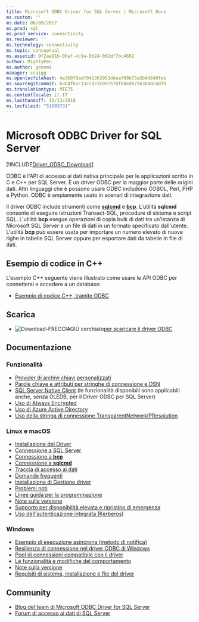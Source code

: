 ```yaml
---
title: Microsoft ODBC Driver for SQL Server | Microsoft Docs
ms.custom: ''
ms.date: 08/09/2017
ms.prod: sql
ms.prod_service: connectivity
ms.reviewer: ''
ms.technology: connectivity
ms.topic: conceptual
ms.assetid: 9f2ae91b-06af-4c9a-9d24-062df7bc4662
author: MightyPen
ms.author: genemi
manager: craigg
ms.openlocfilehash: 4a36070adf041363953ddaaf08675a2b9d649feb
ms.sourcegitcommit: 63b4f62c13ccdc2c097570fe8ed07263b4dc4df0
ms.translationtype: MTE75
ms.contentlocale: it-IT
ms.lasthandoff: 11/13/2018
ms.locfileid: "51603731"
---
```

# <a name="microsoft-odbc-driver-for-sql-server"></a>Microsoft ODBC Driver for SQL Server

[!INCLUDE[Driver_ODBC_Download](../../includes/driver_odbc_download.md)]

ODBC è l'API di accesso ai dati nativa principale per le applicazioni scritte in C e C++ per SQL Server. È un driver ODBC per la maggior parte delle origini dati. Altri linguaggi che è possono usare ODBC includono COBOL, Perl, PHP e Python. ODBC è ampiamente usato in scenari di integrazione dati.

Il driver ODBC include strumenti come [**sqlcmd**](../../tools/sqlcmd-utility.md) e [**bcp**](../../tools/bcp-utility.md). L'utilità **sqlcmd** consente di eseguire istruzioni Transact-SQL, procedure di sistema e script SQL. L'utilità **bcp** esegue operazioni di copia bulk di dati tra un'istanza di Microsoft SQL Server e un file di dati in un formato specificato dall'utente. L'utilità **bcp** può essere usata per importare un numero elevato di nuove righe in tabelle SQL Server oppure per esportare dati da tabelle in file di dati.  

## <a name="code-example-in-c"></a>Esempio di codice in C++

L'esempio C++ seguente viene illustrato come usare le API ODBC per connettersi e accedere a un database:

- [Esempio di codice C++, tramite ODBC](../../odbc/reference/sample-odbc-program.md)

## <a name="download"></a>Scarica

- ![Download-FRECCIAGIÙ cerchiato](../../ssdt/media/download.png)[per scaricare il driver ODBC](download-odbc-driver-for-sql-server.md)

## <a name="documentation"></a>Documentazione

### <a name="features"></a>Funzionalità

- [Provider di archivi chiavi personalizzati](../../connect/odbc/custom-keystore-providers.md)
- [Parole chiave e attributi per stringhe di connessione e DSN](dsn-connection-string-attribute.md)
- [SQL Server Native Client](../../relational-databases/native-client/features/sql-server-native-client-features.md) (le funzionalità disponibili sono applicabili anche, senza OLEDB, per il Driver ODBC per SQL Server)
- [Uso di Always Encrypted](../../connect/odbc/using-always-encrypted-with-the-odbc-driver.md)
- [Uso di Azure Active Directory](../../connect/odbc/using-azure-active-directory.md)
- [Uso della stringa di connessione TransparentNetworkIPResolution](../../connect/odbc/using-transparent-network-ip-resolution.md)

### <a name="linux-and-macos"></a>Linux e macOS

- [Installazione del Driver](../../connect/odbc/linux-mac/installing-the-microsoft-odbc-driver-for-sql-server.md)
- [Connessione a SQL Server](../../connect/odbc/linux-mac/connection-string-keywords-and-data-source-names-dsns.md)
- [Connessione a **bcp**](../../connect/odbc/linux-mac/connecting-with-bcp.md)
- [Connessione a **sqlcmd**](../../connect/odbc/linux-mac/connecting-with-sqlcmd.md)
- [Traccia di accesso ai dati](../../connect/odbc/linux-mac/data-access-tracing-with-the-odbc-driver-on-linux.md)
- [Domande frequenti](../../connect/odbc/linux-mac/frequently-asked-questions-faq-for-odbc-linux.md)
- [Installazione di Gestione driver](../../connect/odbc/linux-mac/installing-the-driver-manager.md)
- [Problemi noti](../../connect/odbc/linux-mac/known-issues-in-this-version-of-the-driver.md)
- [Linee guida per la programmazione](../../connect/odbc/linux-mac/programming-guidelines.md)
- [Note sulla versione](../../connect/odbc/linux-mac/release-notes.md)
- [Supporto per disponibilità elevata e ripristino di emergenza](../../connect/odbc/linux-mac/odbc-driver-on-linux-support-for-high-availability-disaster-recovery.md)
- [Uso dell'autenticazione integrata (Kerberos)](../../connect/odbc/linux-mac/using-integrated-authentication.md)

### <a name="windows"></a>Windows

- [Esempio di esecuzione asincrona (metodo di notifica)](../../connect/odbc/windows/asynchronous-execution-notification-method-sample.md)
- [Resilienza di connessione nel driver ODBC di Windows](../../connect/odbc/windows/connection-resiliency-in-the-windows-odbc-driver.md)
- [Pool di connessioni compatibile con il driver](../../connect/odbc/windows/driver-aware-connection-pooling-in-the-odbc-driver-for-sql-server.md)
- [Le funzionalità e modifiche del comportamento](../../connect/odbc/windows/features-of-the-microsoft-odbc-driver-for-sql-server-on-windows.md)
- [Note sulla versione](../../connect/odbc/windows/release-notes.md)
- [Requisiti di sistema, installazione e file del driver](../../connect/odbc/windows/system-requirements-installation-and-driver-files.md)



## <a name="community"></a>Community  
- [Blog del team di Microsoft ODBC Driver for SQL Server](https://blogs.msdn.com/sqlnativeclient/default.aspx)  
- [Forum di accesso ai dati di SQL Server](https://social.technet.microsoft.com/Forums/en/sqldataaccess/threads)  
